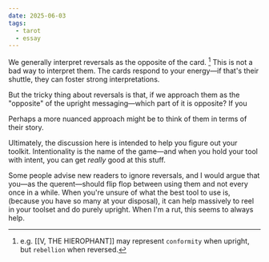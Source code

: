 ```yaml
---
date: 2025-06-03
tags:
  - tarot
  - essay
---
```


We generally interpret reversals as the opposite of the card. [^1] This is not a bad way to interpret them. The cards respond to your energy—if that's their shuttle, they can foster strong interpretations.



But the tricky thing about reversals is that, if we approach them as the "opposite" of the upright messaging—which part of it is opposite? If you 

Perhaps a more nuanced approach might be to think of them in terms of their story.


Ultimately, the discussion here is intended to help you figure out your toolkit. Intentionality is the name of the game—and when you hold your tool with intent, you can get *really* good at this stuff.

Some people advise new readers to ignore reversals, and I would argue that you—as the querent—should flip flop between using them and not every once in a while. When you're unsure of what the best tool to use is, (because you have so many at your disposal), it can help massively to reel in your toolset and do purely upright. When I'm a rut, this seems to always help.

[^1]: e.g. [[V, THE HIEROPHANT]] may represent `conformity` when upright, but `rebellion` when reversed. 